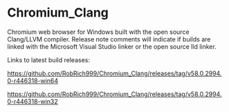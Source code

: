 # Chromium_Clang

Chromium web browser for Windows built with the open source Clang/LLVM compiler. Release note comments will indicate if builds are linked with the Microsoft Visual Studio linker or the open source lld linker.

Links to latest build releases:

https://github.com/RobRich999/Chromium_Clang/releases/tag/v58.0.2994.0-r446318-win64

https://github.com/RobRich999/Chromium_Clang/releases/tag/v58.0.2994.0-r446318-win32
